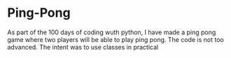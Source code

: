 # Ping-Pong

As part of the 100 days of coding wuth python, I have made a ping pong game where two players will be able to play ping pong. The code is not too advanced. The intent was to use classes in practical
